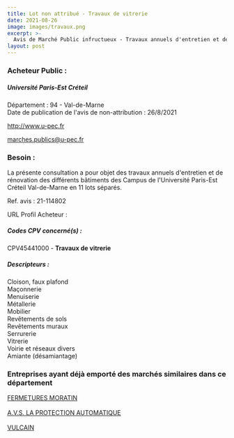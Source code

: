 ```yaml
---
title: Lot non attribué - Travaux de vitrerie
date: 2021-08-26
image: images/travaux.png
excerpt: >-
  Avis de Marché Public infructueux - Travaux annuels d'entretien et de rénovation des différents bâtiments des Campus de l'Université Paris-Est Créteil Val-de-Marne en 11 lots séparés
layout: post
---
```


### Acheteur Public :
##### Université Paris-Est Créteil
Département : 94 - Val-de-Marne<br/>
Date de publication de l'avis de non-attribution : 26/8/2021


http://www.u-pec.fr

marches.publics@u-pec.fr


### Besoin :

La présente consultation a pour objet des travaux annuels d'entretien et de rénovation des différents bâtiments des Campus de l'Université Paris-Est Créteil Val-de-Marne en 11 lots séparés.

Ref. avis : 21-114802

URL Profil Acheteur : 

##### Codes CPV concerné(s) :
CPV45441000 - **Travaux de vitrerie** <br/>

##### Descripteurs :
Cloison, faux plafond <br/>
Maçonnerie <br/>
Menuiserie <br/>
Métallerie <br/>
Mobilier <br/>
Revêtements de sols <br/>
Revêtements muraux <br/>
Serrurerie <br/>
Vitrerie <br/>
Voirie et réseaux divers <br/>
Amiante (désamiantage) <br/>

### Entreprises ayant déjà emporté des marchés similaires dans ce département
<a href="/entreprise-546/siren-320528540">FERMETURES MORATIN</a><br/><br/>
<a href="/entreprise-558/siren-419379227">A.V.S. LA PROTECTION AUTOMATIQUE</a><br/><br/>
<a href="/entreprise-558/siren-421595786">VULCAIN</a><br/><br/>
